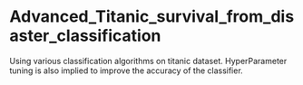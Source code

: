 # Advanced_Titanic_survival_from_disaster_classification
Using various classification algorithms on titanic dataset. HyperParameter tuning is also implied to improve the accuracy of the classifier. 
